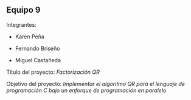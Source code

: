## Equipo 9

Integrantes: 

* Karen Peña

* Fernando Briseño

* Miguel Castañeda

Título del proyecto: *Factorización QR*

Objetivo del proyecto: *Implementar el algoritmo QR para el lenguaje de programación C bajo un enforque de programación en paralelo*
